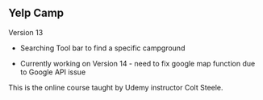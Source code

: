 ## Yelp Camp

Version 13 
* Searching Tool bar to find a specific campground

* Currently working on Version 14 - need to fix google map function due to Google API issue

This is the online course taught by Udemy instructor Colt Steele.
